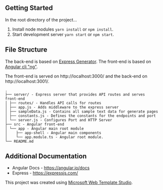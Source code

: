 ﻿## Getting Started

In the root directory of the project...

1. Install node modules `yarn install` or `npm install`.
2. Start development server `yarn start` or `npm start`.

## File Structure

The back-end is based on [Express Generator](https://expressjs.com/en/starter/generator.html).
The front-end is based on [Angular cli "ng"](https://angular.io/cli).

The front-end is served on http://localhost:3000/ and the back-end on http://localhost:3001/.

```
.
├── server/ - Express server that provides API routes and serves front-end
│ ├── routes/ - Handles API calls for routes
│ ├── app.js - Adds middleware to the express server
│ ├── sampleData.js - Contains all sample text data for generate pages
│ ├── constants.js - Defines the constants for the endpoints and port
│ └── server.js - Configures Port and HTTP Server
├── src - Angular front-end
│ └── app - Angular main root module
│    ├── app-shell - Angular main components
│    └── app.module.ts - Angular root module.
└── README.md
```

## Additional Documentation

- Angular Docs - https://angular.io/docs
- Express - https://expressjs.com/

This project was created using [Microsoft Web Template Studio](https://github.com/Microsoft/WebTemplateStudio).
